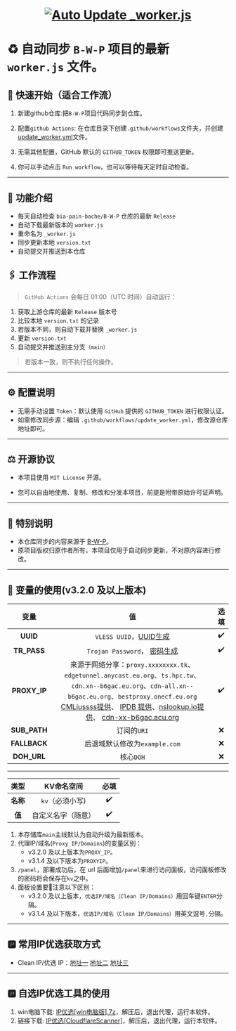 # <h1 align="center"> [![Auto Update _worker.js](https://github.com/XWF8188/Auto-update-B/actions/workflows/update_worker.yml/badge.svg)](https://github.com/XWF8188/Auto-update-B/actions/workflows/update_worker.yml)

# ♻️ 自动同步 `B-W-P` 项目的最新 `worker.js` 文件。

## 🧩 快速开始（适合工作流）

1. 新建github仓库:把`B-W-P`项目代码同步到仓库。

2. 配置`github Actions`: 在仓库目录下创建`.github/workflows`文件夹，并创建[update_worker.yml](https://github.com/XWF8188/Auto-update-B/blob/main/创建仓库源码.js)文件。
3. 无需其他配置，GitHub 默认的 `GITHUB_TOKEN` 权限即可推送更新。
4. 你可以手动点击 `Run workflow`，也可以等待每天定时自动检查。

---

## 📖 功能介绍

- 每天自动检查 `bia-pain-bache/B-W-P` 仓库的最新 `Release`
- 自动下载最新版本的 `worker.js`
- 重命名为 `_worker.js`
- 同步更新本地 `version.txt`
- 自动提交并推送到本仓库

## 🖇 工作流程

> `GitHub Actions` 会每日 01:00（UTC 时间）自动运行：

1. 获取上游仓库的最新 `Release` 版本号
2. 比较本地 `version.txt` 的记录
3. 若版本不同，则自动下载并替换 `_worker.js`
4. 更新 `version.txt`
5. 自动提交并推送到主分支`（main）`

> 若版本一致，则不执行任何操作。

---

## ⚙️ 配置说明

- 无需手动设置 `Token`：默认使用 `GitHub` 提供的 `GITHUB_TOKEN` 进行权限认证。
- 如需修改同步源：编辑 `.github/workflows/update_worker.yml`，修改源仓库地址即可。

---

## ⚖️ 开源协议

- 本项目使用 `MIT License` 开源。

- 您可以自由地使用、复制、修改和分发本项目，前提是附带原始许可证声明。

---

## 📣 特别说明

- 本仓库同步的内容来源于 [B-W-P](https://github.com/bia-pain-bache)。
- 原项目版权归原作者所有，本项目仅用于自动同步更新，不对原内容进行修改。

---

## 🔐 变量的使用(v3.2.0 及以上版本)

|变量|值|选填|
|:---:|:---:|:---:|
|**UUID**|`VLESS UUID`，[UUID生成](https://1024tools.com/uuid) |:heavy_check_mark:|
|**TR_PASS**|`Trojan Password`， [密码生成](https://password.github.net.cn/) |:heavy_check_mark:|
|**PROXY_IP**| 来源于网络分享：`proxy.xxxxxxxx.tk`、`edgetunnel.anycast.eu.org`、`ts.hpc.tw`、`cdn.xn--b6gac.eu.org`、`cdn-all.xn--b6gac.eu.org`、`bestproxy.onecf.eu.org` [CMLiussss提供](https://t.me/CMLiussss_channel/84)、 [IPDB 提供](https://ipdb.030101.xyz/bestproxy/)、[nslookup.io提供](https://www.nslookup.io/domains/bpb.yousef.isegaro.com/dns-records/)、 [cdn-xx-b6gac.acu.org](https://www.nslookup.io/domains/cdn.xn--b6gac.eu.org/dns-records/)|:heavy_check_mark:|
|**SUB_PATH**|订阅的`URI`|:x:|
|**FALLBACK**|后退域默认修改为`example.com` |:x:|
|**DOH_URL**|核心`DOH`|:x:|

---

|类型|KV命名空间|必填| 
|:---:|:---:|:---:|
|**名称**|`kv`（必须小写)|:heavy_check_mark:|
|**值**|自定义名字（随意）|:heavy_check_mark:|

1. 本存储库`main`主线默认为自动升级为最新版本。
2. 代理IP/域名(`Proxy IP/Domains`)的变量区别：
   - v3.2.0 及以上版本为`PROXY_IP`。
   - v3.1.4 及以下版本为`PROXYIP`。
3. `/panel`，部署成功后，在 url 后面增加`/panel`来进行访问面板，访问面板修改的密码将会保存在`kv`之中。
4. 面板设置要👀注意以下区别：
   - v3.2.0 及以上版本，`优选IP/域名（Clean IP/Domains）`用回车键`ENTER`分隔。
   - v3.1.4 及以下版本，`优选IP/域名（Clean IP/Domains）`用英文逗号`,`分隔。

---

## 🅿️ 常用IP优选获取方式
- Clean IP/优选 IP：[地址一](https://www.wetest.vip/page/cloudflare/address_v4.html) [地址二](https://ipdb.030101.xyz/bestcf/) [地址三](https://mrxn.net/BESTCFDOMAIN)

---
## 🅿️ 自选IP优选工具的使用
1. win电脑下载: [IP优选[win电脑版].7z](https://github.com/XWF8188/Auto-update-B/blob/main/IP优选工具/CF优选官方IP%5Bwin电脑版%5D.7z)，解压后，退出代理，运行本软件。
2. 链接下载: [IP优选[CloudflareScanner]](https://github.com/bia-pain-bache/Cloudflare-Clean-IP-Scanner/releases/tag/v2.2.5)，解压后，退出代理，运行本软件。
